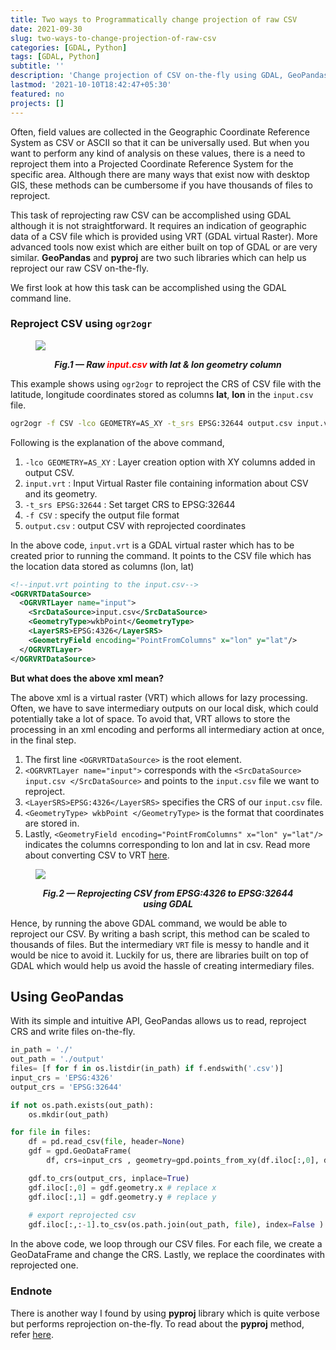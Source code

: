 ```yaml
---
title: Two ways to Programmatically change projection of raw CSV
date: 2021-09-30
slug: two-ways-to-change-projection-of-raw-csv
categories: [GDAL, Python]
tags: [GDAL, Python]
subtitle: ''
description: 'Change projection of CSV on-the-fly using GDAL, GeoPandas'
lastmod: '2021-10-10T18:42:47+05:30'
featured: no
projects: []
---
```


Often, field values are collected in the Geographic Coordinate Reference System as CSV or ASCII so that it can be universally used. But when you want to perform any kind of analysis on these values, there is a need to reproject them into a Projected Coordinate Reference System for the specific area. Although there are many ways that exist now with desktop GIS, these methods can be cumbersome if you have thousands of files to reproject. 

This task of reprojecting raw CSV can be accomplished using GDAL although it is not straightforward. It requires an indication of geographic data of a CSV file which is provided using VRT (GDAL virtual Raster). More advanced tools now exist which are either built on top of GDAL or are very similar. **GeoPandas** and **pyproj** are two such libraries which can help us reproject our raw CSV on-the-fly.

We first look at how this task can be accomplished using the GDAL command line.

### Reproject CSV using `ogr2ogr`

<figure>

![](https://i.imgur.com/Udf4gdV.png)
<figcaption align = "center"><b><i>Fig.1 — Raw <b style="color:red;">input.csv</b> with <b>lat</b> & <b>lon</b> geometry column </i></b></figcaption>

</figure>

This example shows using `ogr2ogr` to reproject the CRS of CSV file with the latitude, longitude coordinates stored as columns **lat**, **lon** in the `input.csv` file.
```sh
ogr2ogr -f CSV -lco GEOMETRY=AS_XY -t_srs EPSG:32644 output.csv input.vrt
```
Following is the explanation of the above command,

  1. `-lco GEOMETRY=AS_XY` : Layer creation option with XY columns added in output CSV.
  2. `input.vrt` : Input Virtual Raster file containing information about CSV and its geometry.
  3. `-t_srs EPSG:32644` : Set target CRS to EPSG:32644
  4. `-f CSV` : specify the output file format
  5. `output.csv` : output CSV with reprojected coordinates

In the above code, `input.vrt` is a GDAL virtual raster which has to be created prior to running the command. It points to the CSV file which has the location data stored as columns (lon, lat)

```xml
<!--input.vrt pointing to the input.csv-->
<OGRVRTDataSource> 
  <OGRVRTLayer name="input"> 
    <SrcDataSource>input.csv</SrcDataSource> 
    <GeometryType>wkbPoint</GeometryType> 
    <LayerSRS>EPSG:4326</LayerSRS> 
    <GeometryField encoding="PointFromColumns" x="lon" y="lat"/> 
  </OGRVRTLayer> 
</OGRVRTDataSource>
```

**But what does the above xml mean?**

The above xml is a virtual raster (VRT) which allows for lazy processing. Often, we have to save intermediary outputs on our local disk, which could potentially take a lot of space. To avoid that, VRT allows to store the processing in an xml encoding and performs all intermediary action at once, in the final step. 

  1. The first line `<OGRVRTDataSource>` is the root element. 
  2. `<OGRVRTLayer name="input">` corresponds with the `<SrcDataSource> input.csv </SrcDataSource>` and points to the `input.csv` file we want to reproject. 
  3. `<LayerSRS>EPSG:4326</LayerSRS>` specifies the CRS of our `input.csv` file. 
  4. `<GeometryType> wkbPoint </GeometryType>` is the format that coordinates are stored in. 
  5. Lastly, `<GeometryField encoding="PointFromColumns" x="lon" y="lat"/>` indicates the columns corresponding to lon and lat in csv. Read more about converting CSV to VRT [here](https://gdal.org/drivers/vector/csv.html#reading-csv-containing-spatial-information).

<figure>

![](https://i.imgur.com/HefHXvu.png)
<figcaption align = "center"><b><i>Fig.2 — Reprojecting CSV from EPSG:4326 to EPSG:32644 using GDAL </i></b></figcaption>

</figure>


Hence, by running the above GDAL command, we would be able to reproject our CSV. By writing a bash script, this method can be scaled to thousands of files. But the intermediary `VRT` file is messy to handle and it would be nice to avoid it. Luckily for us, there are libraries built on top of GDAL which would help us avoid the hassle of creating intermediary files.


## Using GeoPandas

With its simple and intuitive API, GeoPandas allows us to read, reproject CRS and write files on-the-fly. 

```python
in_path = './'
out_path = './output'
files= [f for f in os.listdir(in_path) if f.endswith('.csv')]
input_crs = 'EPSG:4326'
output_crs = 'EPSG:32644'

if not os.path.exists(out_path):
    os.mkdir(out_path)

for file in files:
    df = pd.read_csv(file, header=None)
    gdf = gpd.GeoDataFrame(
        df, crs=input_crs , geometry=gpd.points_from_xy(df.iloc[:,0], df.iloc[:,1]))

    gdf.to_crs(output_crs, inplace=True)
    gdf.iloc[:,0] = gdf.geometry.x # replace x
    gdf.iloc[:,1] = gdf.geometry.y # replace y
    
    # export reprojected csv 
    gdf.iloc[:,:-1].to_csv(os.path.join(out_path, file), index=False )
```

In the above code, we loop through our CSV files. For each file, we create a GeoDataFrame and change the CRS. Lastly, we replace the coordinates with reprojected one. 

### Endnote

There is another way I found by using **pyproj** library which is quite verbose but performs reprojection on-the-fly. To read about the **pyproj** method, refer [here](https://gis.stackexchange.com/a/168496).

